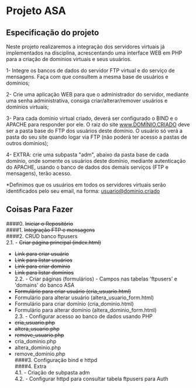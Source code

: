 # Projeto ASA

## Especificação do projeto
Neste projeto realizaremos a integração dos servidores virtuais já implementados na disciplina, acrescentando uma interface WEB em PHP para a criação de domínios virtuais e seus usuários.

1- Integre os bancos de dados do servidor FTP virtual e do serviço de mensagens. Faça com que consultem a mesma base de usuários e domínios;

2- Crie uma aplicação WEB para que o administrador do servidor, mediante uma senha administrativa, consiga criar/alterar/remover usuários e domínios virtuais;

3- Para cada domínio virtual criado, deverá ser configurado o BIND e o APACHE para responder por ele. O raiz do site www.DOMÍNIO.CRIADO deve ser a pasta base do FTP dos usuários deste domínio. O usuário só verá a pasta do seu site quando logar via FTP (não poderá ter acesso a pastas de outros domínios);

4- EXTRA: crie uma subpasta "adm", abaixo da pasta base de cada domínio, onde somente os usuários deste domínio, mediante autenticação do APACHE, usando o banco de dados dos demais serviços (FTP e mensagens), terão acesso.

*Definimos que os usuários em todos os servidores virtuais serão identificados pelo seu email, na forma: usuario@dominio.criado

## Coisas Para Fazer
####0. ~~Iniciar o Repositório~~  
####1. ~~Integração FTP e mensagens~~  
####2. CRUD banco ftpusers  
2.1. - ~~Criar página principal (index.html)~~  
  * ~~Link para criar usuário~~  
  * ~~Link para listar usuários~~  
  * ~~Link para criar domínio~~  
  * ~~Link para listar domínios~~  
2.2. - Criar páginas (formulários) - Campos nas tabelas 'ftpusers' e 'domains' do banco ASA  
  * ~~Formulário para criar usuário (cria_usuario.html)~~  
  * Formulário para alterar usuário (altera_usuario_form.html)  
  * Formulário para criar domínio (cria_dominio.html)  
  * Formulário para alterar domínio (altera_dominio_form.html)  
2.3. - Configurar acesso ao banco de dados usando PHP  
  * ~~cria_usuario.php~~  
  * ~~altera_usuario.php~~  
  * ~~remove_usuario.php~~  
  * cria_dominio.php  
  * altera_dominio.php  
  * remove_dominio.php  
####3. Configuração bind e httpd  
####4. Extra  
4.1. - Criação de subpasta adm  
4.2. - Configurar httpd para consultar tabela ftpusers para Auth
